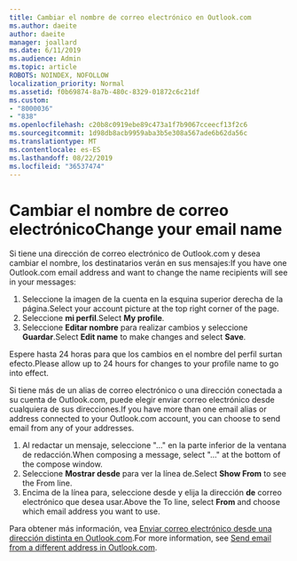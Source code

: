 ```yaml
---
title: Cambiar el nombre de correo electrónico en Outlook.com
ms.author: daeite
author: daeite
manager: joallard
ms.date: 6/11/2019
ms.audience: Admin
ms.topic: article
ROBOTS: NOINDEX, NOFOLLOW
localization_priority: Normal
ms.assetid: f0b69874-8a7b-480c-8329-01872c6c21df
ms.custom:
- "8000036"
- "838"
ms.openlocfilehash: c20b8c0919ebe89c473a1f7b9067cceecf13f2c6
ms.sourcegitcommit: 1d98db8acb9959aba3b5e308a567ade6b62da56c
ms.translationtype: MT
ms.contentlocale: es-ES
ms.lasthandoff: 08/22/2019
ms.locfileid: "36537474"
---
```

# <a name="change-your-email-name"></a><span data-ttu-id="4c9b6-102">Cambiar el nombre de correo electrónico</span><span class="sxs-lookup"><span data-stu-id="4c9b6-102">Change your email name</span></span>

<span data-ttu-id="4c9b6-103">Si tiene una dirección de correo electrónico de Outlook.com y desea cambiar el nombre, los destinatarios verán en sus mensajes:</span><span class="sxs-lookup"><span data-stu-id="4c9b6-103">If you have one Outlook.com email address and want to change the name recipients will see in your messages:</span></span>
  
1. <span data-ttu-id="4c9b6-104">Seleccione la imagen de la cuenta en la esquina superior derecha de la página.</span><span class="sxs-lookup"><span data-stu-id="4c9b6-104">Select your account picture at the top right corner of the page.</span></span>
2. <span data-ttu-id="4c9b6-105">Seleccione **mi perfil**.</span><span class="sxs-lookup"><span data-stu-id="4c9b6-105">Select **My profile**.</span></span>
3. <span data-ttu-id="4c9b6-106">Seleccione **Editar nombre** para realizar cambios y seleccione **Guardar**.</span><span class="sxs-lookup"><span data-stu-id="4c9b6-106">Select **Edit name** to make changes and select **Save**.</span></span>

<span data-ttu-id="4c9b6-107">Espere hasta 24 horas para que los cambios en el nombre del perfil surtan efecto.</span><span class="sxs-lookup"><span data-stu-id="4c9b6-107">Please allow up to 24 hours for changes to your profile name to go into effect.</span></span>
  
<span data-ttu-id="4c9b6-108">Si tiene más de un alias de correo electrónico o una dirección conectada a su cuenta de Outlook.com, puede elegir enviar correo electrónico desde cualquiera de sus direcciones.</span><span class="sxs-lookup"><span data-stu-id="4c9b6-108">If you have more than one email alias or address connected to your Outlook.com account, you can choose to send email from any of your addresses.</span></span>
  
1. <span data-ttu-id="4c9b6-109">Al redactar un mensaje, seleccione "..." en la parte inferior de la ventana de redacción.</span><span class="sxs-lookup"><span data-stu-id="4c9b6-109">When composing a message, select "..." at the bottom of the compose window.</span></span>
1. <span data-ttu-id="4c9b6-110">Seleccione **Mostrar desde** para ver la línea de.</span><span class="sxs-lookup"><span data-stu-id="4c9b6-110">Select **Show From** to see the From line.</span></span>
1. <span data-ttu-id="4c9b6-111">Encima de la línea para, seleccione desde y elija la dirección **de** correo electrónico que desea usar.</span><span class="sxs-lookup"><span data-stu-id="4c9b6-111">Above the To line, select **From** and choose which email address you want to use.</span></span>

<span data-ttu-id="4c9b6-112">Para obtener más información, vea [Enviar correo electrónico desde una dirección distinta en Outlook.com](https://support.office.com/article/ccba89cb-141c-4a36-8c56-6d16a8556d2e?wt.mc_id=Office_Outlook_com_Alchemy).</span><span class="sxs-lookup"><span data-stu-id="4c9b6-112">For more information, see [Send email from a different address in Outlook.com](https://support.office.com/article/ccba89cb-141c-4a36-8c56-6d16a8556d2e?wt.mc_id=Office_Outlook_com_Alchemy).</span></span>